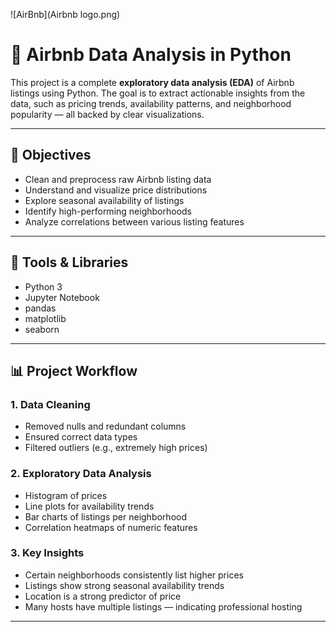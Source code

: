 ![AirBnb](Airbnb logo.png)

# 🏡 Airbnb Data Analysis in Python

This project is a complete **exploratory data analysis (EDA)** of Airbnb listings using Python. The goal is to extract actionable insights from the data, such as pricing trends, availability patterns, and neighborhood popularity — all backed by clear visualizations.

---

## 📌 Objectives

- Clean and preprocess raw Airbnb listing data
- Understand and visualize price distributions
- Explore seasonal availability of listings
- Identify high-performing neighborhoods
- Analyze correlations between various listing features

---

## 🧰 Tools & Libraries

- Python 3  
- Jupyter Notebook  
- pandas  
- matplotlib  
- seaborn  

---

## 📊 Project Workflow

### 1. **Data Cleaning**
- Removed nulls and redundant columns
- Ensured correct data types
- Filtered outliers (e.g., extremely high prices)

### 2. **Exploratory Data Analysis**
- Histogram of prices
- Line plots for availability trends
- Bar charts of listings per neighborhood
- Correlation heatmaps of numeric features

### 3. **Key Insights**
- Certain neighborhoods consistently list higher prices
- Listings show strong seasonal availability trends
- Location is a strong predictor of price
- Many hosts have multiple listings — indicating professional hosting

---
